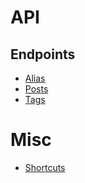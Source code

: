 # API

## Endpoints
- [Alias](https://lewddocs.github.io/E621/API/Endpoints/Alias)
- [Posts](https://lewddocs.github.io/E621/API/Endpoints/Posts)
- [Tags](https://lewddocs.github.io/E621/API/Endpoints/Tags)


# Misc
- [Shortcuts](https://lewddocs.github.io/E621/Misc/Shortcuts)
